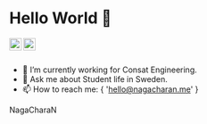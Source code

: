 # Hello World 👋


<a href="https://linkedin.com/in/nagacharan">
  <img align="left" alt="NagaCharan Meda Linkedin" width="22px" src="https://cdn.jsdelivr.net/npm/simple-icons@v3/icons/linkedin.svg"/>
</a>

<a href="https://twitter.com/theMonadicNomad">
  <img align="left" alt="NagaCharan Twitter" width="22px" src="https://cdn.jsdelivr.net/npm/simple-icons@v3/icons/twitter.svg"/>
</a>
<br />
<br />


- 🌱 I’m currently working for Consat Engineering.
- 💬 Ask me about Student life in Sweden.
- 📫 How to reach me:  { 'hello@nagacharan.me' }

NagaCharaN
